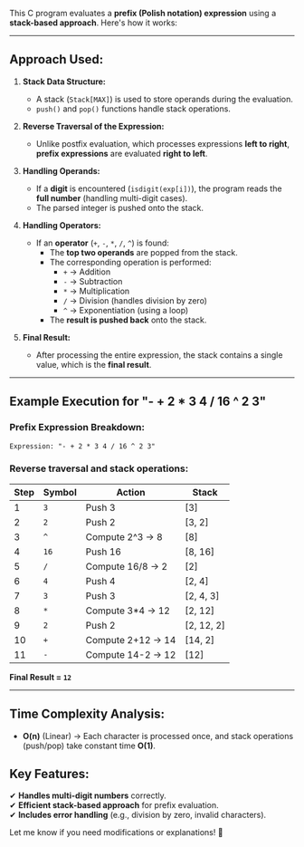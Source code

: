 This C program evaluates a **prefix (Polish notation) expression** using a **stack-based approach**. Here's how it works:

---

## **Approach Used:**
1. **Stack Data Structure:**  
   - A stack (`Stack[MAX]`) is used to store operands during the evaluation.
   - `push()` and `pop()` functions handle stack operations.

2. **Reverse Traversal of the Expression:**
   - Unlike postfix evaluation, which processes expressions **left to right**, **prefix expressions** are evaluated **right to left**.

3. **Handling Operands:**
   - If a **digit** is encountered (`isdigit(exp[i])`), the program reads the **full number** (handling multi-digit cases).
   - The parsed integer is pushed onto the stack.

4. **Handling Operators:**
   - If an **operator** (`+`, `-`, `*`, `/`, `^`) is found:
     - The **top two operands** are popped from the stack.
     - The corresponding operation is performed:
       - `+` → Addition  
       - `-` → Subtraction  
       - `*` → Multiplication  
       - `/` → Division (handles division by zero)
       - `^` → Exponentiation (using a loop)
     - The **result is pushed back** onto the stack.

5. **Final Result:**
   - After processing the entire expression, the stack contains a single value, which is the **final result**.

---

## **Example Execution for "- + 2 * 3 4 / 16 ^ 2 3"**
### **Prefix Expression Breakdown:**
```
Expression: "- + 2 * 3 4 / 16 ^ 2 3"
```
### **Reverse traversal and stack operations:**
| Step | Symbol | Action | Stack |
|------|--------|--------|--------|
| 1    | `3`    | Push 3 | [3] |
| 2    | `2`    | Push 2 | [3, 2] |
| 3    | `^`    | Compute 2^3 → 8 | [8] |
| 4    | `16`   | Push 16 | [8, 16] |
| 5    | `/`    | Compute 16/8 → 2 | [2] |
| 6    | `4`    | Push 4 | [2, 4] |
| 7    | `3`    | Push 3 | [2, 4, 3] |
| 8    | `*`    | Compute 3*4 → 12 | [2, 12] |
| 9    | `2`    | Push 2 | [2, 12, 2] |
| 10   | `+`    | Compute 2+12 → 14 | [14, 2] |
| 11   | `-`    | Compute 14-2 → 12 | [12] |

**Final Result = `12`**

---

## **Time Complexity Analysis:**
- **O(n)** (Linear) → Each character is processed once, and stack operations (push/pop) take constant time **O(1)**.

## **Key Features:**
✔ **Handles multi-digit numbers** correctly.  
✔ **Efficient stack-based approach** for prefix evaluation.  
✔ **Includes error handling** (e.g., division by zero, invalid characters).  

Let me know if you need modifications or explanations! 🚀